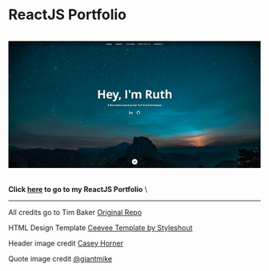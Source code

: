 <!-- markdownlint-disable MD033 -->

# ReactJS Portfolio

\
![ReactJS Resume Website Screenshot](/public/images/portfolio-screenshot.png?raw=true 'ReactJS Resume Website Screenshot')

\
**Click <a href='https://www.ruthcmoratagil.dev/'>here</a> to go to my ReactJS Portfolio**
\

---

All credits go to Tim Baker
<a href='https://github.com/tbakerx/react-resume-template'>Original Repo</a>

HTML Design Template
<a href="https://www.styleshout.com/free-templates/ceevee/">Ceevee Template by Styleshout</a>

Header image credit
<a href="https://unsplash.com/@mischievous_penguins?utm_medium=referral&utm_campaign=photographer-credit&utm_content=creditBadge">Casey Horner</a>

Quote image credit
<a href="https://www.flickr.com/photos/giantmike13/">@giantmike</a>
